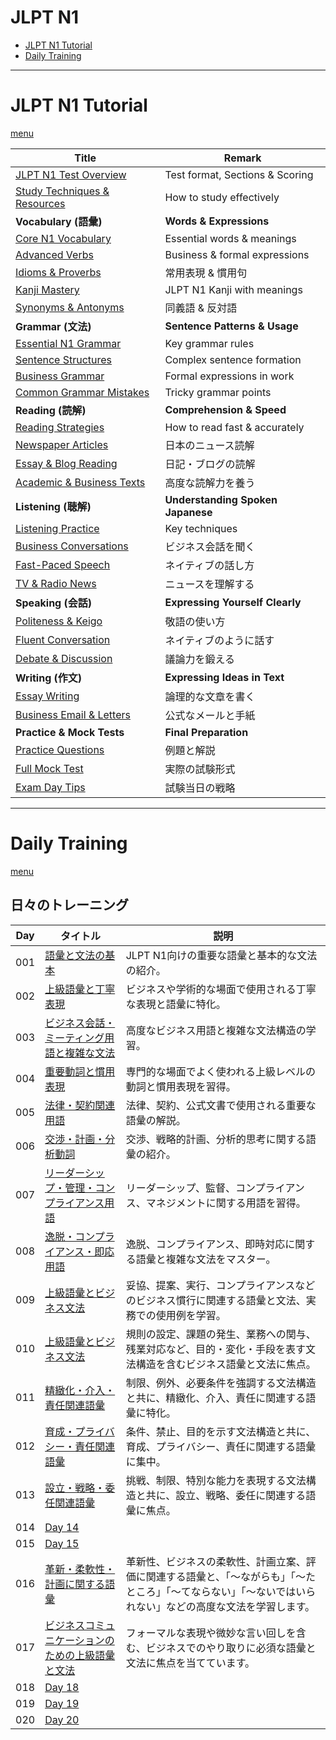 # JLPT N1

* [JLPT N1 Tutorial](#jlpt-n1-tutorial)
* [Daily Training](#daily-training)
  
---

# JLPT N1 Tutorial
[menu](#jlpt-n1)

| Title    | Remark  |  
| -------------| -----|  
| [JLPT N1 Test Overview](https://github.com/potatoscript/japanese/wiki/Introduction) | Test format, Sections & Scoring |  
| [Study Techniques & Resources](https://github.com/potatoscript/japanese/wiki/Study-Techniques) | How to study effectively |  
| **Vocabulary (語彙)** | **Words & Expressions** |  
| [Core N1 Vocabulary](https://github.com/potatoscript/japanese/wiki/Core-Vocabulary) | Essential words & meanings |  
| [Advanced Verbs](https://github.com/potatoscript/japanese/wiki/Advanced-Verbs) | Business & formal expressions |  
| [Idioms & Proverbs](https://github.com/potatoscript/japanese/wiki/Idioms-Proverbs) | 常用表現 & 慣用句 |  
| [Kanji Mastery](https://github.com/potatoscript/japanese/wiki/Kanji) | JLPT N1 Kanji with meanings |  
| [Synonyms & Antonyms](https://github.com/potatoscript/japanese/wiki/Synonyms-Antonyms) | 同義語 & 反対語 |  
| **Grammar (文法)** | **Sentence Patterns & Usage** |  
| [Essential N1 Grammar](https://github.com/potatoscript/japanese/wiki/Essential-Grammar) | Key grammar rules |  
| [Sentence Structures](https://github.com/potatoscript/japanese/wiki/Sentence-Structures) | Complex sentence formation |  
| [Business Grammar](https://github.com/potatoscript/japanese/wiki/Business-Grammar) | Formal expressions in work |  
| [Common Grammar Mistakes](https://github.com/potatoscript/japanese/wiki/Common-Mistakes) | Tricky grammar points |  
| **Reading (読解)** | **Comprehension & Speed** |  
| [Reading Strategies](https://github.com/potatoscript/japanese/wiki/Reading-Strategies) | How to read fast & accurately |  
| [Newspaper Articles](https://github.com/potatoscript/japanese/wiki/News-Reading) | 日本のニュース読解 |  
| [Essay & Blog Reading](https://github.com/potatoscript/japanese/wiki/Essay-Reading) | 日記・ブログの読解 |  
| [Academic & Business Texts](https://github.com/potatoscript/japanese/wiki/Academic-Texts) | 高度な読解力を養う |  
| **Listening (聴解)** | **Understanding Spoken Japanese** |  
| [Listening Practice](https://github.com/potatoscript/japanese/wiki/Listening-Practice) | Key techniques |  
| [Business Conversations](https://github.com/potatoscript/japanese/wiki/Business-Listening) | ビジネス会話を聞く |  
| [Fast-Paced Speech](https://github.com/potatoscript/japanese/wiki/Fast-Speech) | ネイティブの話し方 |  
| [TV & Radio News](https://github.com/potatoscript/japanese/wiki/News-Listening) | ニュースを理解する |  
| **Speaking (会話)** | **Expressing Yourself Clearly** |  
| [Politeness & Keigo](https://github.com/potatoscript/japanese/wiki/Keigo) | 敬語の使い方 |  
| [Fluent Conversation](https://github.com/potatoscript/japanese/wiki/Fluent-Speaking) | ネイティブのように話す |  
| [Debate & Discussion](https://github.com/potatoscript/japanese/wiki/Debate) | 議論力を鍛える |  
| **Writing (作文)** | **Expressing Ideas in Text** |  
| [Essay Writing](https://github.com/potatoscript/japanese/wiki/Essay) | 論理的な文章を書く |  
| [Business Email & Letters](https://github.com/potatoscript/japanese/wiki/Business-Writing) | 公式なメールと手紙 |  
| **Practice & Mock Tests** | **Final Preparation** |  
| [Practice Questions](https://github.com/potatoscript/japanese/wiki/Practice-Questions) | 例題と解説 |  
| [Full Mock Test](https://github.com/potatoscript/japanese/wiki/Mock-Test) | 実際の試験形式 |  
| [Exam Day Tips](https://github.com/potatoscript/japanese/wiki/Exam-Tips) | 試験当日の戦略 | 

---

# Daily Training
[menu](#jlpt-n1)

## **日々のトレーニング**

| **Day** | **タイトル** | **説明** |  
| ------ | ------------- | ----- |  
| 001 | [語彙と文法の基本](https://github.com/potatoscript/japanese/wiki/Day-001) | JLPT N1向けの重要な語彙と基本的な文法の紹介。 |  
| 002 | [上級語彙と丁寧表現](https://github.com/potatoscript/japanese/wiki/Day-002) | ビジネスや学術的な場面で使用される丁寧な表現と語彙に特化。 |  
| 003 | [ビジネス会話・ミーティング用語と複雑な文法](https://github.com/potatoscript/japanese/wiki/Day-003) | 高度なビジネス用語と複雑な文法構造の学習。 |  
| 004 | [重要動詞と慣用表現](https://github.com/potatoscript/japanese/wiki/Day-004) | 専門的な場面でよく使われる上級レベルの動詞と慣用表現を習得。 |  
| 005 | [法律・契約関連用語](https://github.com/potatoscript/japanese/wiki/Day-005) | 法律、契約、公式文書で使用される重要な語彙の解説。 |  
| 006 | [交渉・計画・分析動詞](https://github.com/potatoscript/japanese/wiki/Day-006) | 交渉、戦略的計画、分析的思考に関する語彙の紹介。 |  
| 007 | [リーダーシップ・管理・コンプライアンス用語](https://github.com/potatoscript/japanese/wiki/Day-007) | リーダーシップ、監督、コンプライアンス、マネジメントに関する用語を習得。 |  
| 008 | [逸脱・コンプライアンス・即応用語](https://github.com/potatoscript/japanese/wiki/Day-008) | 逸脱、コンプライアンス、即時対応に関する語彙と複雑な文法をマスター。 |  
| 009 | [上級語彙とビジネス文法](https://github.com/potatoscript/japanese/wiki/Day-009) | 妥協、提案、実行、コンプライアンスなどのビジネス慣行に関連する語彙と文法、実務での使用例を学習。 |  
| 010 | [上級語彙とビジネス文法](https://github.com/potatoscript/japanese/wiki/Day-010) | 規則の設定、課題の発生、業務への関与、残業対応など、目的・変化・手段を表す文法構造を含むビジネス語彙と文法に焦点。 |  
| 011 | [精緻化・介入・責任関連語彙](https://github.com/potatoscript/japanese/wiki/Day-011) | 制限、例外、必要条件を強調する文法構造と共に、精緻化、介入、責任に関連する語彙に特化。 |  
| 012 | [育成・プライバシー・責任関連語彙](https://github.com/potatoscript/japanese/wiki/Day-012) | 条件、禁止、目的を示す文法構造と共に、育成、プライバシー、責任に関連する語彙に集中。 |  
| 013 | [設立・戦略・委任関連語彙](https://github.com/potatoscript/japanese/wiki/Day-013) | 挑戦、制限、特別な能力を表現する文法構造と共に、設立、戦略、委任に関連する語彙に焦点。 |  
| 014 | [Day 14](https://github.com/potatoscript/japanese/wiki/Day-014) |  | 
| 015 | [Day 15](https://github.com/potatoscript/japanese/wiki/Day-015) |  | 
| 016 | [革新・柔軟性・計画に関する語彙](https://github.com/potatoscript/japanese/wiki/Day-016) | 革新性、ビジネスの柔軟性、計画立案、評価に関連する語彙と、「〜ながらも」「〜たところ」「〜てならない」「〜ないではいられない」などの高度な文法を学習します。 |
| 017 | [ビジネスコミュニケーションのための上級語彙と文法](https://github.com/potatoscript/japanese/wiki/Day-017) | フォーマルな表現や微妙な言い回しを含む、ビジネスでのやり取りに必須な語彙と文法に焦点を当てています。 |
| 018 | [Day 18](https://github.com/potatoscript/japanese/wiki/Day-018) |  | 
| 019 | [Day 19](https://github.com/potatoscript/japanese/wiki/Day-019) |  | 
| 020 | [Day 20](https://github.com/potatoscript/japanese/wiki/Day-020) |  | 
